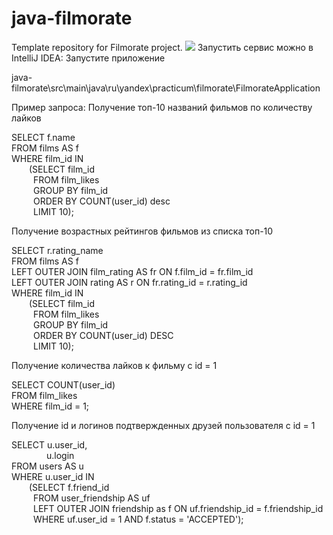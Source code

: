 # java-filmorate
Template repository for Filmorate project.
<image src="ER-diagram.png">
Запустить сервис можно в IntelliJ IDEA:
Запустите приложение

java-filmorate\src\main\java\ru\yandex\practicum\filmorate\FilmorateApplication

Пример запроса: Получение топ-10 названий фильмов по количеству лайков

SELECT f.name\
FROM films AS f\
WHERE film_id IN\
&emsp;&emsp;(SELECT film_id\
&emsp;&emsp;&ensp;FROM film_likes\
&emsp;&emsp;&ensp;GROUP BY film_id\
&emsp;&emsp;&ensp;ORDER BY COUNT(user_id) desc\
&emsp;&emsp;&ensp;LIMIT 10);

Получение возрастных рейтингов фильмов из списка топ-10

SELECT r.rating_name\
FROM films AS f\
LEFT OUTER JOIN film_rating AS fr ON f.film_id = fr.film_id\
LEFT OUTER JOIN rating AS r ON fr.rating_id = r.rating_id\
WHERE film_id IN\
&emsp;&emsp;(SELECT film_id\
&emsp;&emsp;&ensp;FROM film_likes\
&emsp;&emsp;&ensp;GROUP BY film_id\
&emsp;&emsp;&ensp;ORDER BY COUNT(user_id) DESC\
&emsp;&emsp;&ensp;LIMIT 10);

Получение количества лайков к фильму с id = 1

SELECT COUNT(user_id)\
FROM film_likes\
WHERE film_id = 1;

Получение id и логинов подтвержденных друзей пользователя c id = 1

SELECT u.user_id,\
&emsp;&emsp;&emsp;&emsp;u.login\
FROM users AS u\
WHERE u.user_id IN\
&emsp;&emsp;(SELECT f.friend_id\
&emsp;&emsp;&ensp;FROM user_friendship AS uf\
&emsp;&emsp;&ensp;LEFT OUTER JOIN friendship as f ON uf.friendship_id = f.friendship_id\
&emsp;&emsp;&ensp;WHERE uf.user_id = 1 AND f.status = 'ACCEPTED');




